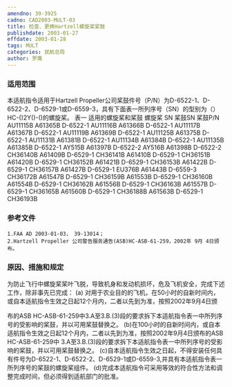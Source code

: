 ```yaml
---
amendno: 39-3925
cadno: CAD2003-MULT-03
title: 检查、更换Hartzell螺旋桨桨鼓
publishdate: 2003-01-27
effdate: 2003-01-28
tags: MULT
categories: 民航总局
author: 罗鹰
---
```


### 适用范围 
本适航指令适用于Hartzell Propeller公司桨鼓件号（P/N）为D-6522-1、D-6522-2、D-6529-1或D-6559-3，具有下面表一所列序号（SN）的型别为（）HC-()2Y()-()的螺旋桨。
表一 适用的螺旋桨和桨鼓
螺旋桨 SN  桨鼓SN  桨鼓P/N
AU11115B  A61365B  D-6522-1
AU11116B  A61366B  D-6522-1
AU11117B  A61367B  D-6522-1
AU11119B  A61369B  D-6522-1
AU11125B  A61375B  D-6522-1
AU11131B  A61381B  D-6522-1
AU11134B  A61384B  D-6522-1
AU11135B  A61385B  D-6522-1
AY515B  A61397B  D-6522-2
AY516B  A61398B  D-6522-2
CH36140B  A61409B  D-6529-1
CH36141B  A61410B  D-6529-1
CH36151B  A61420B  D-6529-1
CH36152B A61421B D-6529-1 CH36153B A61422B D-6529-1 CH36157B A61427B D-6529-1 EU376B A61443B D-6559-3 CH36172B A61547B D-6529-1 CH36159B A61553B D-6529-1 CH36160B A61554B D-6529-1 CH36162B A61556B D-6529-1 CH36163B A61557B D-6529-1 CH36165B A61560B D-6529-1 CH36188B A61563B D-6529-1 CH36193B

<!--more-->
### 参考文件
    1.FAA AD 2003-01-03， 39-13014；
    2.Hartzell Propeller 公司警告服务通告(ASB)HC-ASB-61-259，2002年 9月 4日颁布。

### 原因、措施和规定 
为防止飞行中螺旋桨桨叶飞脱，导致机身和发动机损坏，危及飞机安全，完成下述工作，除非事先已完成： 
(a) 对用于农业目的的飞机，在50小时的自新时间内，或自本适航指令生效之日起12个月内，二者以先到为准，按照2002年9月4日颁
       
布的ASB HC-ASB-61-259中3.A至3.B.(3)段的要求拆下本适航指令表一中所列序号的受影响的桨鼓，并以可用桨鼓替换之。 
(b)在100小时的自新时间内，或自本适航指令生效之日起12个月内，二者以先到为准，按照2002年9月4日颁布的ASB HC-ASB-61-259中
3.A至3.B.(3)段的要求拆下本适航指令表一中所列序号的受影响的桨鼓，并以可用桨鼓替换之。 
(c)自本适航指令生效之日起，不得安装任何具有件号为D-6522-1、D-6522-2、D-6529-1或D-6559-3,并具有本适航指令表一所列序号的桨鼓的螺旋桨组件。 
    (d)完成本适航指令可采用等效的符合性方法和调整完成时间，但必须得到适航部门的批准。


